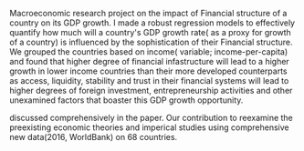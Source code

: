 Macroeconomic research project on the impact of Financial structure of a country on its GDP growth. I made a robust regression models to effectively quantify how much will a country's GDP growth rate( as a proxy for growth of a country) is influenced by the sophistication of their Financial structure.
We grouped the countries based on income( variable; income-per-capita) and found that higher degree of financial infastructure will
lead to a higher growth in lower income countries than their more developed counterparts as access, liquidity, stability and trust in their financial systems 
will lead to higher degrees of foreign investment, entrepreneurship activities and other unexamined factors that boaster this GDP growth opportunity. 

discussed comprehensively in the paper. Our contribution to reexamine the preexisting economic theories and imperical 
studies using comprehensive new data(2016, WorldBank) on 68 countries. 
